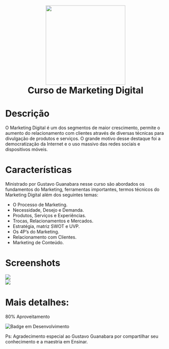 <div align="center">
 <h1> <img src="https://i.imgur.com/Okuw33d.png" width="250px"><br/>Curso de
Marketing Digital</h1>
     </div>


# Descrição
O Marketing Digital é um dos segmentos de maior crescimento, permite o aumento do relacionamento com clientes através de diversas técnicas para divulgação de produtos e serviços. O grande motivo desse destaque foi a democratização da Internet e o uso massivo das redes sociais e dispositivos móveis.

# Características
Ministrado por Gustavo Guanabara nesse curso são abordados os fundamentos do Marketing, ferramentas importantes, termos técnicos do Marketing Digital além dos seguintes temas:
- O Processo de Marketing.
- Necessidade, Desejo e Demanda.
- Produtos, Serviços e Experiências.
- Trocas, Relacionamentos e Mercados.
- Estratégia, matriz SWOT e UVP.
- Os 4P’s do Marketing.
- Relacionamento com Clientes.
- Marketing de Conteúdo.

# Screenshots
 <img src="https://i.imgur.com/sFXOf70.png">   <br>
 <img src="https://i.imgur.com/uMB2Jmv.png">
      

# Mais detalhes:
80% Aproveitamento

![Badge em Desenvolvimento](http://img.shields.io/static/v1?label=curso&message=concluido&color=GREEN&style=for-the-badge)<br>

Ps: Agradecimento especial ao Gustavo Guanabara por compartilhar seu conhecimento e a maestria em Ensinar. 
